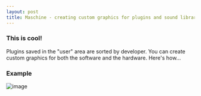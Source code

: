 ```yaml
---
layout: post
title: Maschine - creating custom graphics for plugins and sound libraries
---
```


### This is cool!

Plugins saved in the "user" area are sorted by developer. You can create custom graphics for both the software and the hardware. Here's how...

### Example
![image](https://cloud.githubusercontent.com/assets/12622205/7833384/645af84c-0434-11e5-87d2-05b5fe292cf9.png)
